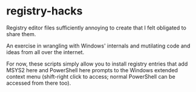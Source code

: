 # registry-hacks
Registry editor files sufficiently annoying to create that I felt obligated to share them.

An exercise in wrangling with Windows' internals and mutilating code and ideas from all over the internet.

For now, these scripts simply allow you to install registry entries that add MSYS2 here and PowerShell here prompts to the Windows extended context menu (shift-right click to access; normal PowerShell can be accessed from there too).
